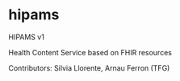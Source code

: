 # hipams
HIPAMS v1

Health Content Service based on FHIR resources

Contributors: Silvia Llorente, Arnau Ferron (TFG)

